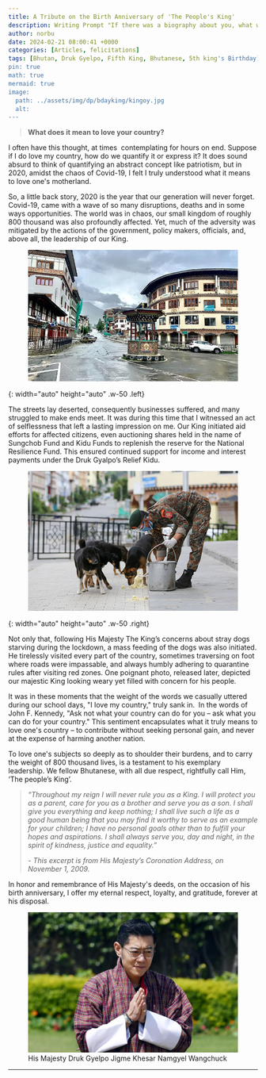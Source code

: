 ```yaml
---
title: A Tribute on the Birth Anniversary of 'The People's King'
description: Writing Prompt "If there was a biography about you, what would the title be?"
author: norbu
date: 2024-02-21 08:00:41 +0000
categories: [Articles, felicitations]
tags: [Bhutan, Druk Gyelpo, Fifth King, Bhutanese, 5th king's Birthday]
pin: true
math: true
mermaid: true
image:
  path: ../assets/img/dp/bdayking/kingoy.jpg
  alt: 
---
```

<!-- wp:quote -->
<blockquote class="wp-block-quote"><!-- wp:paragraph -->
<p><strong>What does it mean to love your country?</strong></p>
<!-- /wp:paragraph --></blockquote>
<!-- /wp:quote -->

<!-- wp:paragraph -->
<p>I often have this thought, at times  contemplating for hours on end. Suppose if I do love my country, how do we quantify it or express it? It does sound absurd to think of quantifying an abstract concept like patriotism, but in 2020, amidst the chaos of Covid-19, I felt I truly understood what it means to love one's motherland.</p>
<!-- /wp:paragraph -->

<!-- wp:paragraph -->
<p>So, a little back story, 2020 is the year that our generation will never forget. Covid-19, came with a wave of so many disruptions, deaths and in some ways opportunities. The world was in chaos, our small kingdom of roughly 800 thousand was also profoundly affected. Yet, much of the adversity was mitigated by the actions of the government, policy makers, officials, and, above all, the leadership of our King.</p>
<!-- /wp:paragraph -->

<!-- wp:paragraph -->

<figure class="wp-block-image aligncenter size-large is-resized"><img src="/assets/img/dp/bdayking/f998c0d3-a789-4c22-92be-18e848491533.webp" alt="Main Traffice in thimphu" /></figure>{: width="auto" height="auto" .w-50 .left} 
<p>The streets lay deserted, consequently<em> </em>businesses suffered, and many struggled to make ends meet. It was during this time that I witnessed an act of selflessness that left a lasting impression on me. Our King initiated aid efforts for affected citizens, even auctioning shares held in the name of Sungchob Fund and Kidu Funds to replenish the reserve for the National Resilience Fund. This ensured continued support for income and interest payments under the Druk Gyalpo’s Relief Kidu.</p>
<!-- /wp:paragraph -->




<figure class="wp-block-image aligncenter size-large is-resized"><img src="/assets/img/dp/bdayking/907a8663s.jpg" alt="An Army feeding a stray Dog" /></figure>{: width="auto" height="auto" .w-50 .right} 

<!-- wp:paragraph -->
<p>Not only that, following His Majesty The King’s concerns about stray dogs starving during the lockdown, a mass feeding of the dogs was also initiated. He tirelessly visited every part of the country, sometimes traversing on foot where roads were impassable, and always humbly adhering to quarantine rules after visiting red zones. One poignant photo, released later, depicted our majestic King looking weary yet filled with concern for his people.</p>
<!-- /wp:paragraph -->

<!-- wp:paragraph -->
<p>It was in these moments that the weight of the words we casually uttered during our school days, "I love my country," truly sank in.  In the words of John F. Kennedy, "Ask not what your country can do for you – ask what you can do for your country." This sentiment encapsulates what it truly means to love one's country – to contribute without seeking personal gain, and never at the expense of harming another nation.</p>
<!-- /wp:paragraph -->

<!-- wp:paragraph -->
<p>To love one's subjects so deeply as to shoulder their burdens, and to carry the weight of 800 thousand lives, is a testament to his exemplary leadership. We fellow Bhutanese, with all due respect, rightfully call Him, ‘The people’s King’.</p>
<!-- /wp:paragraph -->

<!-- wp:quote -->
<blockquote class="wp-block-quote"><!-- wp:paragraph -->
<p><em>“Throughout my reign I will never rule you as a King. I will protect you as a parent, care for you as a brother and serve you as a son. I shall give you everything and keep nothing; I shall live such a life as a good human being that you may find it worthy to serve as an example for your children; I have no personal goals other than to fulfill your hopes and aspirations. I shall always serve you, day and night, in the spirit of kindness, justice and equality.”</em></p>
<!-- /wp:paragraph --><cite>- This excerpt is from His Majesty’s Coronation Address, on November 1, 2009.</cite></blockquote>
<!-- /wp:quote -->

<!-- wp:paragraph -->
<p>In honor and remembrance of His Majesty's deeds, on the occasion of his birth anniversary, I offer my eternal respect, loyalty, and gratitude, forever at his disposal.</p>
<!-- /wp:paragraph -->

<!-- wp:image {"id":544,"sizeSlug":"large","linkDestination":"none","align":"center"} -->
<figure class="wp-block-image aligncenter size-large"><img src="/assets/img/dp/bdayking/16_bhutan_king_jigme_04_04_delhi.jpg" alt="" class="wp-image-544" /><figcaption class="wp-element-caption">His Majesty Druk Gyelpo Jigme Khesar Namgyel Wangchuck</figcaption></figure>
<!-- /wp:image -->

<!-- wp:separator -->
<hr class="wp-block-separator has-alpha-channel-opacity" />
<!-- /wp:separator -->

<!-- wp:footnotes {"fontSize":"small"} /-->

<!-- wp:paragraph -->
<p></p>
<!-- /wp:paragraph -->